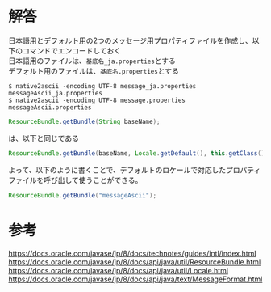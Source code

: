 # 解答
日本語用とデフォルト用の2つのメッセージ用プロパティファイルを作成し、以下のコマンドでエンコードしておく  
日本語用のファイルは、`基底名_ja.properties`とする  
デフォルト用のファイルは、`基底名.properties`とする
```
$ native2ascii -encoding UTF-8 message_ja.properties messageAscii_ja.properties
$ native2ascii -encoding UTF-8 message.properties messageAscii.properties
```

```java
ResourceBundle.getBundle(String baseName);
```
は、以下と同じである
```java
ResourceBundle.getBundle(baseName, Locale.getDefault(), this.getClass().getClassLoader())
```
よって、以下のように書くことで、デフォルトのロケールで対応したプロパティファイルを呼び出して使うことができる。
```java
ResourceBundle.getBundle("messageAscii");
```

# 参考
https://docs.oracle.com/javase/jp/8/docs/technotes/guides/intl/index.html  
https://docs.oracle.com/javase/jp/8/docs/api/java/util/ResourceBundle.html  
https://docs.oracle.com/javase/jp/8/docs/api/java/util/Locale.html  
https://docs.oracle.com/javase/jp/8/docs/api/java/text/MessageFormat.html  
